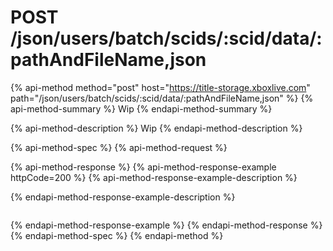 # POST /json/users/batch/scids/:scid/data/:pathAndFileName,json

{% api-method method="post" host="https://title-storage.xboxlive.com" path="/json/users/batch/scids/:scid/data/:pathAndFileName,json" %}
{% api-method-summary %}
Wip
{% endapi-method-summary %}

{% api-method-description %}
Wip
{% endapi-method-description %}

{% api-method-spec %}
{% api-method-request %}

{% api-method-response %}
{% api-method-response-example httpCode=200 %}
{% api-method-response-example-description %}

{% endapi-method-response-example-description %}
```

```
{% endapi-method-response-example %}
{% endapi-method-response %}
{% endapi-method-spec %}
{% endapi-method %}